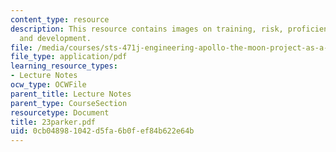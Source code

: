 ```yaml
---
content_type: resource
description: This resource contains images on training, risk, proficiency, design
  and development.
file: /media/courses/sts-471j-engineering-apollo-the-moon-project-as-a-complex-system-spring-2007/0cb048981042d5fa6b0fef84b622e64b_23parker.pdf
file_type: application/pdf
learning_resource_types:
- Lecture Notes
ocw_type: OCWFile
parent_title: Lecture Notes
parent_type: CourseSection
resourcetype: Document
title: 23parker.pdf
uid: 0cb04898-1042-d5fa-6b0f-ef84b622e64b
---
```

